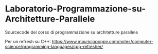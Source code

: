 # Laboratorio-Programmazione-su-Architetture-Parallele

 Sourcecode del corso di programmazione su architetture parallele

 Per un refresh su C++: https://www.mauriciopoppe.com/notes/computer-science/programming-languages/cpp-refresher/
